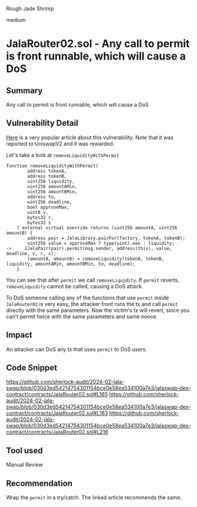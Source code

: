 Rough Jade Shrimp

medium

# JalaRouter02.sol - Any call to permit is front runnable, which will cause a DoS

## Summary
Any call to permit is front runnable, which will cause a DoS

## Vulnerability Detail
[Here](https://www.trust-security.xyz/post/permission-denied) is a very popular article about this vulnerability. Note that it was reported to UniswapV2 and it was rewarded.

Let's take a look at `removeLiquidityWithPermit`
```solidity
function removeLiquidityWithPermit(
        address tokenA,
        address tokenB,
        uint256 liquidity,
        uint256 amountAMin,
        uint256 amountBMin,
        address to,
        uint256 deadline,
        bool approveMax,
        uint8 v,
        bytes32 r,
        bytes32 s
    ) external virtual override returns (uint256 amountA, uint256 amountB) {
        address pair = JalaLibrary.pairFor(factory, tokenA, tokenB);
        uint256 value = approveMax ? type(uint).max : liquidity;
->     IJalaPair(pair).permit(msg.sender, address(this), value, deadline, v, r, s);
        (amountA, amountB) = removeLiquidity(tokenA, tokenB, liquidity, amountAMin, amountBMin, to, deadline);
    }
```

You can see that after `permit` we call `removeLiquidity`. If `permit` reverts, `removeLiquidity` cannot be called, causing a DoS attack.

To DoS someone calling any of the functions that use `permit` inside `JalaRouter02` is very easy, the attacker front runs the tx and call `permit` directly with the same parameters. Now the victim's tx will revert, since you can't permit twice with the same parameters and same nonce.


## Impact
An attacker can DoS any tx that uses `permit` to DoS users.

## Code Snippet
https://github.com/sherlock-audit/2024-02-jala-swap/blob/030d3ed54214754301154bce0e58ea534100a7e3/jalaswap-dex-contract/contracts/JalaRouter02.sol#L165
https://github.com/sherlock-audit/2024-02-jala-swap/blob/030d3ed54214754301154bce0e58ea534100a7e3/jalaswap-dex-contract/contracts/JalaRouter02.sol#L183
https://github.com/sherlock-audit/2024-02-jala-swap/blob/030d3ed54214754301154bce0e58ea534100a7e3/jalaswap-dex-contract/contracts/JalaRouter02.sol#L216

## Tool used
Manual Review

## Recommendation
Wrap the `permit` in a try/catch. The linked article recommends the same.
